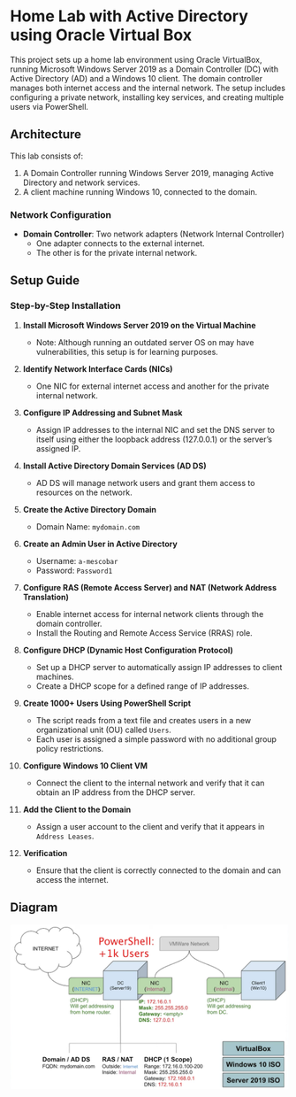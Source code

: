 # Home Lab with Active Directory using Oracle Virtual Box

This project sets up a home lab environment using Oracle VirtualBox, running Microsoft Windows Server 2019 as a Domain Controller (DC) with Active Directory (AD) and a Windows 10 client. The domain controller manages both internet access and the internal network. The setup includes configuring a private network, installing key services, and creating multiple users via PowerShell.

## Architecture

This lab consists of:
1. A Domain Controller running Windows Server 2019, managing Active Directory and network services.
2. A client machine running Windows 10, connected to the domain.

### Network Configuration
- **Domain Controller**: Two network adapters (Network Internal Controller)
  - One adapter connects to the external internet.
  - The other is for the private internal network.

## Setup Guide

### Step-by-Step Installation

1. **Install Microsoft Windows Server 2019 on the Virtual Machine**
   - Note: Although running an outdated server OS on may have vulnerabilities, this setup is for learning purposes.

2. **Identify Network Interface Cards (NICs)**
   - One NIC for external internet access and another for the private internal network.

3. **Configure IP Addressing and Subnet Mask**
   - Assign IP addresses to the internal NIC and set the DNS server to itself using either the loopback address (127.0.0.1) or the server’s assigned IP.

4. **Install Active Directory Domain Services (AD DS)**
   - AD DS will manage network users and grant them access to resources on the network.

5. **Create the Active Directory Domain**
   - Domain Name: `mydomain.com`

6. **Create an Admin User in Active Directory**
   - Username: `a-mescobar`
   - Password: `Password1`

7. **Configure RAS (Remote Access Server) and NAT (Network Address Translation)**
   - Enable internet access for internal network clients through the domain controller.
   - Install the Routing and Remote Access Service (RRAS) role.

8. **Configure DHCP (Dynamic Host Configuration Protocol)**
   - Set up a DHCP server to automatically assign IP addresses to client machines.
   - Create a DHCP scope for a defined range of IP addresses.

9. **Create 1000+ Users Using PowerShell Script**
   - The script reads from a text file and creates users in a new organizational unit (OU) called `Users`.
   - Each user is assigned a simple password with no additional group policy restrictions.

10. **Configure Windows 10 Client VM**
    - Connect the client to the internal network and verify that it can obtain an IP address from the DHCP server.

11. **Add the Client to the Domain**
    - Assign a user account to the client and verify that it appears in `Address Leases`.

12. **Verification**
    - Ensure that the client is correctly connected to the domain and can access the internet.

## Diagram

![alt text](https://github.com/maateoe/active-directory-lab/blob/main/.Diagram_AD.png)
